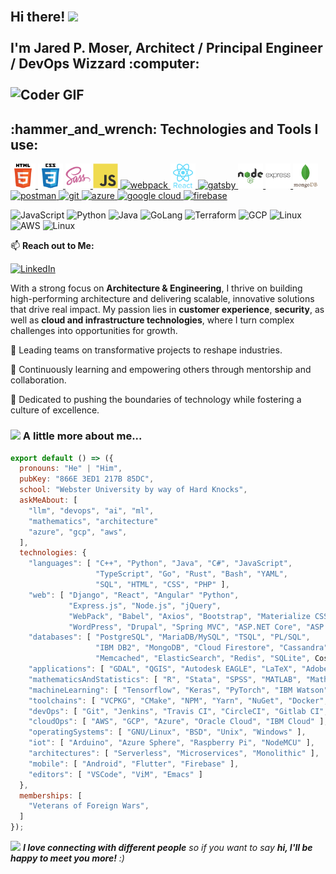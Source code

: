 <h2 align="left">
 <abc>
  <br>Hi there! <img src="https://user-images.githubusercontent.com/42378118/110234147-e3259600-7f4e-11eb-95be-0c4047144dea.gif" width="30"><br>
  <br> I'm Jared P. Moser, Architect / Principal Engineer / DevOps Wizzard :computer:<br>
  <br>
    <img src="https://media.giphy.com/media/SWoSkN6DxTszqIKEqv/giphy.gif" alt="Coder GIF" width="500">
 </abc>
</h2> 
<h2 align="left">:hammer_and_wrench: Technologies and Tools I use:</h2>
<p align="left">
<a href="https://www.w3.org/html/" target="_blank"> <img src="https://raw.githubusercontent.com/devicons/devicon/master/icons/html5/html5-original-wordmark.svg" alt="html5" width="40" height="40"/> </a>
<a href="https://www.w3schools.com/css/" target="_blank"> <img src="https://raw.githubusercontent.com/devicons/devicon/master/icons/css3/css3-original-wordmark.svg" alt="css3" width="40" height="40"/> </a>
<a href="https://sass-lang.com" target="_blank"> <img src="https://raw.githubusercontent.com/devicons/devicon/master/icons/sass/sass-original.svg" alt="sass" width="40" height="40"/> </a>
<a href="https://developer.mozilla.org/en-US/docs/Web/JavaScript" target="_blank"> <img src="https://raw.githubusercontent.com/devicons/devicon/master/icons/javascript/javascript-original.svg" alt="javascript" width="40" height="40"/> </a>
<a href="https://webpack.js.org/" target="_blank"> <img src="https://www.vectorlogo.zone/logos/js_webpack/js_webpack-icon.svg" alt="webpack" width="40" height="40"/> </a>
<a href="https://reactjs.org/" target="_blank"> <img src="https://raw.githubusercontent.com/devicons/devicon/master/icons/react/react-original-wordmark.svg" alt="react" width="40" height="40"/> </a>
<a href="https://www.gatsbyjs.com/" target="_blank"> <img src="https://www.vectorlogo.zone/logos/gatsbyjs/gatsbyjs-icon.svg" alt="gatsby" width="40" height="40"/> </a>
<a href="https://nodejs.org" target="_blank"> <img src="https://raw.githubusercontent.com/devicons/devicon/master/icons/nodejs/nodejs-original-wordmark.svg" alt="nodejs" width="40" height="40"/> </a>
<a href="https://expressjs.com" target="_blank"> <img src="https://raw.githubusercontent.com/devicons/devicon/master/icons/express/express-original-wordmark.svg" alt="express" width="40" height="40"/> </a>
<a href="https://www.mongodb.com/" target="_blank"> <img src="https://raw.githubusercontent.com/devicons/devicon/master/icons/mongodb/mongodb-original-wordmark.svg" alt="mongodb" width="40" height="40"/> </a>
<a href="https://www.postman.com/" target="_blank"> <img src="https://www.vectorlogo.zone/logos/getpostman/getpostman-icon.svg" alt="postman" width="40" height="40"/> </a>
<a href="https://git-scm.com/" target="_blank"> <img src="https://www.vectorlogo.zone/logos/git-scm/git-scm-icon.svg" alt="git" width="40" height="40"/> </a>
<a href="https://azure.microsoft.com/en-us/" target="_blank"> <img src="https://www.vectorlogo.zone/logos/microsoft_azure/microsoft_azure-icon.svg" alt="azure" width="40" height="40"/> </a>
<a href="https://cloud.google.com/" target="_blank"> <img src="https://www.vectorlogo.zone/logos/google_cloud/google_cloud-icon.svg" alt="google cloud" width="40" height="40"/> </a>
<a href="https://firebase.google.com/" target="_blank"> <img src="https://www.vectorlogo.zone/logos/firebase/firebase-icon.svg" alt="firebase" width="40" height="40"/> </a>
 </p>


![JavaScript](https://img.shields.io/badge/Code-JavaScript-informational?style=flat&logo=javascript&color=F7DF1E)
![Python](https://img.shields.io/badge/Code-Python-informational?style=flat&logo=python&color=3776AB)
![Java](https://img.shields.io/badge/Code-Java-informational?style=flat&logo=java&color=777BB4)
![GoLang](https://img.shields.io/badge/Code-GoLang-informational?style=flat&logo=golang&color=4285F4)
![Terraform](https://img.shields.io/badge/Code-Terraform-informational?style=flat&logo=terraform&color=777BB4)
![GCP](https://img.shields.io/badge/System-GCP-informational?style=flat&logo=gcp&color=4285F4)
![Linux](https://img.shields.io/badge/System-Linux-informational?style=flat&logo=linux&color=FCC624)
![AWS](https://img.shields.io/badge/System-ASW-informational?style=flat&logo=aws&color=FF9900)
![Linux](https://img.shields.io/badge/System-Azure-informational?style=flat&logo=azure&color=007fff)

📫 **Reach out to Me:**

<p>
<a href="https://www.linkedin.com/in/jared-moser-b8377988/" target="_blank"><img alt="LinkedIn" src="https://img.shields.io/badge/linkedin-%230077B5.svg?&style=for-the-badge&logo=linkedin&logoColor=white" /></a>
</p>

With a strong focus on **Architecture & Engineering**, I thrive on building high-performing architecture and delivering scalable, innovative solutions that drive real impact. My passion lies in **customer experience**, **security**, as well as **cloud and infrastructure technologies**, where I turn complex challenges into opportunities for growth.

🔭 Leading teams on transformative projects to reshape industries.

🌱 Continuously learning and empowering others through mentorship and collaboration.

🚀 Dedicated to pushing the boundaries of technology while fostering a culture of excellence.

### <img src="https://media.giphy.com/media/VgCDAzcKvsR6OM0uWg/giphy.gif" width="50"> A little more about me...  

```javascript
export default () => ({
  pronouns: "He" | "Him",
  pubKey: "866E 3ED1 217B 85DC",
  school: "Webster University by way of Hard Knocks",
  askMeAbout: [
    "llm", "devops", "ai", "ml", 
    "mathematics", "architecture"
    "azure", "gcp", "aws",
  ],
  technologies: {
    "languages": [ "C++", "Python", "Java", "C#", "JavaScript",
                   "TypeScript", "Go", "Rust", "Bash", "YAML",
                   "SQL", "HTML", "CSS", "PHP" ],
    "web": [ "Django", "React", "Angular" "Python", 
             "Express.js", "Node.js", "jQuery",
             "WebPack", "Babel", "Axios", "Bootstrap", "Materialize CSS",
             "WordPress", "Drupal", "Spring MVC", "ASP.NET Core", "ASP.NET MVC" ],
    "databases": [ "PostgreSQL", "MariaDB/MySQL", "TSQL", "PL/SQL",
                   "IBM DB2", "MongoDB", "Cloud Firestore", "Cassandra",
                   "Memcached", "ElasticSearch", "Redis", "SQLite", CosmoDB ],
    "applications": [ "GDAL", "QGIS", "Autodesk EAGLE", "LaTeX", "Adobe CC", "Microsoft Office" ],
    "mathematicsAndStatistics": [ "R", "Stata", "SPSS", "MATLAB", "Mathematica", "NumPy" ],
    "machineLearning": [ "Tensorflow", "Keras", "PyTorch", "IBM Watson" ],
    "toolchains": [ "VCPKG", "CMake", "NPM", "Yarn", "NuGet", "Docker", "Kubernetes" ],
    "devOps": [ "Git", "Jenkins", "Travis CI", "CircleCI", "Gitlab CI", "AppVeyor CI" ],
    "cloudOps": [ "AWS", "GCP", "Azure", "Oracle Cloud", "IBM Cloud" ],
    "operatingSystems": [ "GNU/Linux", "BSD", "Unix", "Windows" ],
    "iot": [ "Arduino", "Azure Sphere", "Raspberry Pi", "NodeMCU" ],
    "architectures": [ "Serverless", "Microservices", "Monolithic" ],
    "mobile": [ "Android", "Flutter", "Firebase" ],
    "editors": [ "VSCode", "ViM", "Emacs" ]
  },
  memberships: [
    "Veterans of Foreign Wars",
  ]
});
```
<img src="https://media.giphy.com/media/LnQjpWaON8nhr21vNW/giphy.gif" width="60"> <em><b>I love connecting with different people</b> so if you want to say <b>hi, I'll be happy to meet you more!</b> :)</em>
